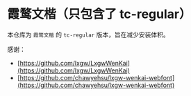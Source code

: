 # 霞鹜文楷（只包含了 tc-regular）

本仓库为 `霞鹜文楷` 的 `tc-regular` 版本，旨在减少安装体积。

感谢：

-   [https://github.com/lxgw/LxgwWenKai](https://github.com/lxgw/LxgwWenKai)
-   [https://github.com/chawyehsu/lxgw-wenkai-webfont](https://github.com/chawyehsu/lxgw-wenkai-webfont)
